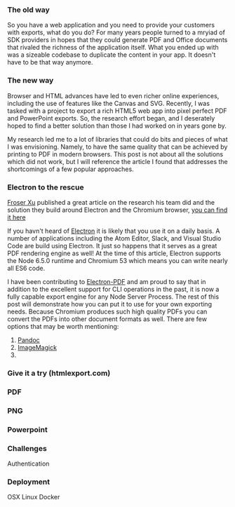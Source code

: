 

### The old way
So you have a web application and you need to provide your customers with exports, what do you do?  For many years people turned to a mryiad of SDK providers in hopes that they could generate PDF and Office documents that rivaled the richness of the application itself.  What you ended up with was a sizeable codebase to duplicate the content in your app.  It doesn't have to be that way anymore.

### The new way
Browser and HTML advances have led to even richer online experiences, including the use of features like the Canvas and SVG.  Recently, I was tasked with a project to export a rich HTML5 web app into pixel perfect PDF and PowerPoint exports.  So, the research effort began, and I deserately hoped to find a better solution than those I had worked on in years gone by.

My research led me to a lot of libraries that could do bits and pieces of what I was envisioning.  Namely, to have the same quality that can be achieved by printing to PDF in modern browsers.  This post is not about all the solutions which did not work, but I will reference the article I found that addresses the shortcomings of a few popular approaches.

### Electron to the rescue
[Froser Xu](https://fraserxu.me/) published a great article on the research his team did and the solution they build around Electron and the Chromium browser, [you can find it here](https://fraserxu.me/2015/08/20/pdf-generation-on-the-web/) 

If you havn't heard of [Electron](http://electron.atom.io/) it is likely that you use it on a daily basis. A number of applications including the Atom Editor, Slack, and Visual Studio Code are build using Electron.  It just so happens that it serves as a great PDF rendering engine as well!  At the time of this article, Electron supports the Node 6.5.0 runtime and Chromium 53 which means you can write nearly all ES6 code.

I have been contributing to [Electron-PDF](https://github.com/fraserxu/electron-pdf) and am proud to say that in addition to the excellent support for CLI operations in the past, it is now a fully capable export engine for any Node Server Process.  The rest of this post will demonstrate how you can put it to use for your own exporting needs.   Because Chromium produces such high quality PDFs you can convert the PDFs into other document formats as well.  There are few options that may be worth mentioning:

1. [Pandoc](http://pandoc.org/)
1. [ImageMagick](http://www.imagemagick.org/script/index.php)
1. []()


### Give it a try (htmlexport.com)

### PDF
### PNG
### Powerpoint

### Challenges
Authentication

### Deployment

OSX
Linux
Docker